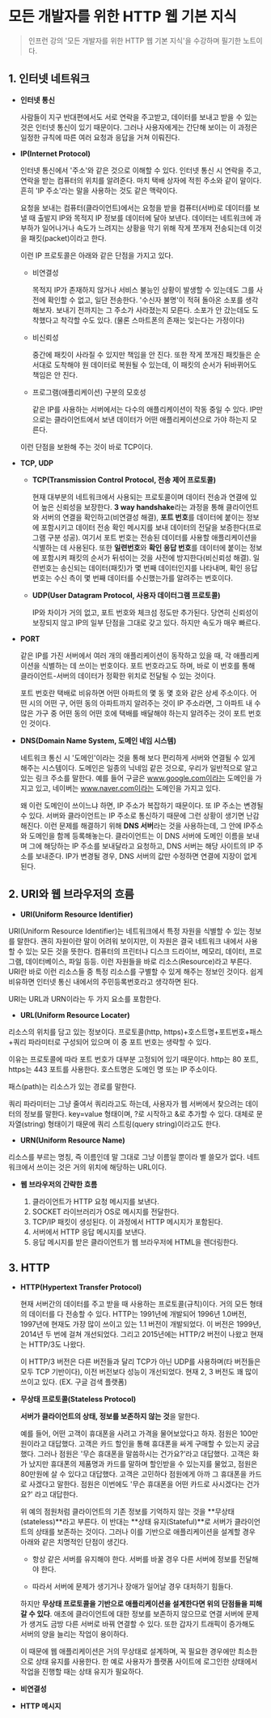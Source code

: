 # 모든 개발자를 위한 HTTP 웹 기본 지식

> 인프런 강의 '모든 개발자를 위한 HTTP 웹 기본 지식'을 수강하며 필기한 노트이다. 



## 1. 인터넷 네트워크

- **인터넷 통신**

  사람들이 지구 반대편에서도 서로 연락을 주고받고, 데이터를 보내고 받을 수 있는 것은 인터넷 통신이 있기 때문이다. 그러나 사용자에게는 간단해 보이는 이 과정은 일정한 규칙에 따른 여러 요청과 응답을 거쳐 이뤄진다. 

- **IP(Internet Protocol)**

  인터넷 통신에서 '주소'와 같은 것으로 이해할 수 있다. 인터넷 통신 시 연락을 주고, 연락을 받는 컴퓨터의 위치를 알려준다. 마치 택배 상자에 적힌 주소와 같이 말이다. 흔히 'IP 주소'라는 말을 사용하는 것도 같은 맥락이다. 

  요청을 보내는 컴퓨터(클라이언트)에서는 요청을 받을 컴퓨터(서버)로 데이터를 보낼 때 출발지 IP와 목적지 IP 정보를 데이터에 달아 보낸다. 데이터는 네트워크에 과부하가 일어나거나 속도가 느려지는 상황을 막기 위해 작게 쪼개져 전송되는데 이것을 패킷(packet)이라고 한다.  

  이런 IP 프로토콜은 아래와 같은 단점을 가지고 있다. 

  - 비연결성

    목적지 IP가 존재하지 않거나 서비스 불능인 상황이 발생할 수 있는데도 그를 사전에 확인할 수 없고, 일단 전송한다. '수신자 불명'이 적혀 돌아온 소포를 생각해보자. 보내기 전까지는 그 주소가 사라졌는지 모른다. 소포가 안 갔는데도 도착했다고 착각할 수도 있다. (물론 스마트폰의 존재는 잊는다는 가정이다)

  - 비신뢰성

    중간에 패킷이 사라질 수 있지만 책임을 안 진다. 또한 작게 쪼개진 패킷들은 순서대로 도착해야 원 데이터로 복원될 수 있는데, 이 패킷의 순서가 뒤바뀌어도 책임은 안 진다. 

  - 프로그램(애플리케이션) 구분의 모호성

    같은 IP를 사용하는 서버에서는 다수의 애플리케이션이 작동 중일 수 있다. IP만으로는 클라이언트에서 보낸 데이터가 어떤 애플리케이션으로 가야 하는지 모른다. 

  

  이런 단점을 보완해 주는 것이 바로 TCP이다. 

   

- **TCP, UDP**

  - **TCP(Transmission Control Protocol, 전송 제어 프로토콜)**

    현재 대부분의 네트워크에서 사용되는 프로토콜이며 데이터 전송과 연결에 있어 높은 신뢰성을 보장한다. **3 way handshake**라는 과정을 통해 클라이언트와 서버의 연결을 확인하고(비연결성 해결), **포트 번호**를 데이터에 붙이는 정보에 포함시키고 데이터 전송 확인 메시지를 보내 데이터의 전달을 보증한다(프로그램 구분 성공). 여기서 포트 번호는 전송된 데이터를 사용할 애플리케이션을 식별하는 데 사용된다. 또한 **일련번호**와 **확인 응답 번호**를 데이터에 붙이는 정보에 포함시켜 패킷의 순서가 뒤섞이는 것을 사전에 방지한다(비신뢰성 해결). 일련번호는 송신되는 데이터(패킷)가 몇 번째 데이터인지를 나타내며, 확인 응답 번호는 수신 측이 몇 번째 데이터를 수신했는가를 알려주는 번호이다.   

  - **UDP(User Datagram Protocol, 사용자 데이터그램 프로토콜)**

    IP와 차이가 거의 없고, 포트 번호와 체크섬 정도만 추가된다. 당연히 신뢰성이 보장되지 않고 IP의 일부 단점을 그대로 갖고 있다. 하지만 속도가 매우 빠르다. 

  

- **PORT**

  같은 IP를 가진 서버에서 여러 개의 애플리케이션이 동작하고 있을 때, 각 애플리케이션을 식별하는 데 쓰이는 번호이다. 포트 번호라고도 하며, 바로 이 번호를 통해 클라이언트-서버의 데이터가 정확한 위치로 전달될 수 있는 것이다.  

  포트 번호란 택배로 비유하면 어떤 아파트의 몇 동 몇 호와 같은 상세 주소이다. 어떤 시의 어떤 구, 어떤 동의 아파트까지 알려주는 것이 IP 주소라면, 그 아파트 내 수많은 가구 중 어떤 동의 어떤 호에 택배를 배달해야 하는지 알려주는 것이 포트 번호인 것이다.  

  

- **DNS(Domain Name System, 도메인 네임 시스템)**

  네트워크 통신 시 '도메인'이라는 것을 통해 보다 편리하게 서버와 연결될 수 있게 해주는 시스템이다. 도메인은 일종의 닉네임 같은 것으로, 우리가 일반적으로 알고 있는 링크 주소를 말한다. 예를 들어 구글은 www.google.com이라는 도메인을 가지고 있고, 네이버는 www.naver.com이라는 도메인을 가지고 있다. 

  왜 이런 도메인이 쓰이느냐 하면, IP 주소가 복잡하기 때문이다. 또 IP 주소는 변경될 수 있다. 서버와 클라이언트는 IP 주소로 통신하기 때문에 그런 상황이 생기면 난감해진다. 이런 문제를 해결하기 위해 **DNS 서버**라는 것을 사용하는데, 그 안에 IP주소와 도메인을 함께 등록해놓는다. 클라이언트는 이 DNS 서버에 도메인 이름을 보내며 그에 해당하는 IP 주소를 보내달라고 요청하고, DNS 서버는 해당 사이트의 IP 주소를 보내준다. IP가 변경될 경우, DNS 서버의 값만 수정하면 연결에 지장이 없게 된다.  



## 2. URI와 웹 브라우저의 흐름

- **URI(Uniform Resource Identifier)**

URI(Uniform Resource Identifier)는 네트워크에서 특정 자원을 식별할 수 있는 정보를 말한다. 괜히 자원이란 말이 어려워 보이지만, 이 자원은 결국 네트워크 내에서 사용할 수 있는 모든 것을 뜻한다. 컴퓨터의 프린터나 디스크 드라이브, 메모리, 데이터, 프로그램, 데이터베이스, 파일 등등. 이런 자원들을 바로 리소스(Resource)라고 부른다. URI란 바로 이런 리소스들 중 특정 리소스를 구별할 수 있게 해주는 정보인 것이다. 쉽게 비유하면 인터넷 통신 내에서의 주민등록번호라고 생각하면 된다. 

URI는 URL과 URN이라는 두 가지 요소를 포함한다.



- **URL(Uniform Resource Locater)**

리소스의 위치를 담고 있는 정보이다. 프로토콜(http, https)+호스트명+포트번호+패스+쿼리 파라미터로 구성되어 있으며 이 중 포트 번호는 생략할 수 있다. 

이유는 프로토콜에 따라 포트 번호가 대부분 고정되어 있기 때문이다. http는 80 포트, https는 443 포트를 사용한다. 호스트명은 도메인 명 또는 IP 주소이다. 

패스(path)는 리소스가 있는 경로를 말한다. 

쿼리 파라미터는 그냥 줄여서 쿼리라고도 하는데,  사용자가 웹 서버에서 찾으려는 데이터의 정보를 말한다. key=value 형태이며, ?로 시작하고 &로 추가할 수 있다. 대체로 문자열(string) 형태이기 때문에 쿼리 스트링(query string)이라고도 한다. 



- **URN(Uniform Resource Name)**

리소스를 부르는 명칭, 즉 이름인데 말 그대로 그냥 이름일 뿐이라 별 쓸모가 없다. 네트워크에서 쓰이는 것은 거의 위치에 해당하는 URL이다. 



- **웹 브라우저의 간략한 흐름**

  1. 클라이언트가 HTTP 요청 메시지를 보낸다.
  2. SOCKET 라이브러리가 OS로 메시지를 전달한다.
  3. TCP/IP 패킷이 생성된다. 이 과정에서 HTTP 메시지가 포함된다.
  4. 서버에서 HTTP 응답 메시지를 보낸다. 
  5. 응답 메시지를 받은 클라이언트가 웹 브라우저에 HTML을 렌더링한다.

  

## 3. HTTP

- **HTTP(Hypertext Transfer Protocol)**

   현재 서버간의 데이터를 주고 받을 때 사용하는 프로토콜(규칙)이다. 거의 모든 형태의 데이터를 다 전송할 수 있다. HTTP는 1991년에 개발되어 1996년 1.0버전, 1997년에 현재도 가장 많이 쓰이고 있는 1.1 버전이 개발되었다. 이 버전은 1999년, 2014년 두 번에 걸쳐 개선되었다. 그리고 2015년에는 HTTP/2 버전이 나왔고 현재는 HTTP/3도 나왔다. 

  이 HTTP/3 버전은 다른 버전들과 달리 TCP가 아닌 UDP를 사용하며(타 버전들은 모두 TCP 기반이다), 이전 버전보다 성능이 개선되었다. 현재 2, 3 버전도 꽤 많이 쓰이고 있다. (EX. 구글 검색 플랫폼)

  

- **무상태 프로토콜(Stateless Protocol)**

  **서버가 클라이언트의 상태, 정보를 보존하지 않는 것**을 말한다. 

  예를 들어, 어떤 고객이 휴대폰을 사려고 가격을 물어보았다고 하자. 점원은 100만원이라고 대답했다. 고객은 카드 할인을 통해 휴대폰을 싸게 구매할 수 있는지 궁금했다. 그러나 점원은 '무슨 휴대폰을 말씀하시는 건가요?'라고 대답했다.  고객은 화가 났지만 휴대폰의 제품명과 카드를 말하며 할인받을 수 있는지를 물었고, 점원은 80만원에 살 수 있다고 대답했다. 고객은 고민하다 점원에게 아까 그 휴대폰을 카드로 사겠다고 말한다. 점원은 이번에도 '무슨 휴대폰을 어떤 카드로 사시겠다는 건가요?' 라고 대답한다. 

  위 예의 점원처럼 클라이언트의 기존 정보를 기억하지 않는 것을 **무상태(stateless)**라고 부른다. 이 반대는 **상태 유지(Stateful)**로 서버가 클라이언트의 상태를 보존하는 것이다. 그러나 이를 기반으로 애플리케이션을 설계할 경우 아래와 같은 치명적인 단점이 생긴다. 

  

  - 항상 같은 서버를 유지해야 한다. 서버를 바꿀 경우 다른 서버에 정보를 전달해야 한다. 

  - 따라서 서버에 문제가 생기거나 장애가 일어날 경우 대처하기 힘들다.

    

  하지만 **무상태 프로토콜을 기반으로 애플리케이션을 설계한다면 위의 단점들을 피해갈 수 있다**. 애초에 클라이언트에 대한 정보를 보존하지 않으므로 연결 서버에 문제가 생겨도 금방 다른 서버로 바꿔 연결할 수 있다. 또한 갑자기 트래픽이 증가해도 서버의 양을 늘리는 작업이 용이하다. 

  이 때문에 웹 애플리케이션은 거의 무상태로 설계하며, 꼭 필요한 경우에만 최소한으로 상태 유지를 사용한다.  한 예로 사용자가 플랫폼 사이트에 로그인한 상태에서 작업을 진행할 때는 상태 유지가 필요하다. 

  

- **비연결성**
- **HTTP 메시지**